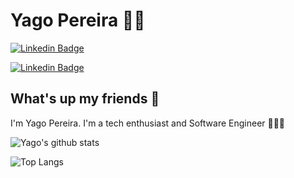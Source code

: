 # Yago Pereira 👨🏻 
[![Linkedin Badge](https://img.shields.io/badge/-Yago%20Pereira-blue?style=for-the-badge&logo=Linkedin&logoColor=white&link=https://www.linkedin.com/in/ypazevedo/)](https://www.linkedin.com/in/ypazevedo/) 

[![Linkedin Badge](https://img.shields.io/badge/-@yagopereiraaz-blue?style=for-the-badge&logo=Twitter&logoColor=white&link=https://www.twitter.com/yagopereiraaz/)](https://www.twitter.com/yagopereiraaz/) 

## What's up my friends 👋
I'm Yago Pereira.
I'm a tech enthusiast and Software Engineer 👨🏻‍💻

![Yago's github stats](https://github-readme-stats.vercel.app/api?username=YPAzevedo&hide_title=true&theme=dark)

![Top Langs](https://github-readme-stats.vercel.app/api/top-langs/?username=YPAzevedo&layout=compact&hide_title=true&theme=dark)
